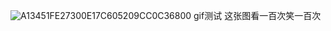 ![A13451FE27300E17C605209CC0C36800](https://github.com/user-attachments/assets/cac8f742-e809-47b7-b950-3292e0fdd431)
gif测试
这张图看一百次笑一百次